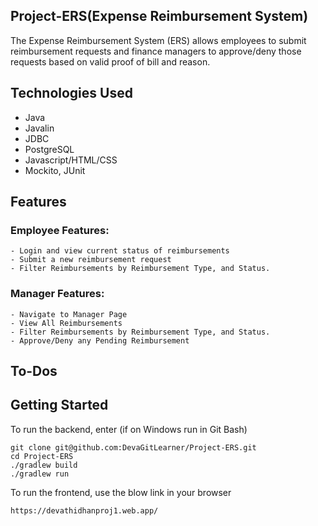 ## Project-ERS(Expense Reimbursement System)
The Expense Reimbursement System (ERS) allows employees to submit reimbursement requests and finance managers to approve/deny those requests based on valid proof of bill and reason.


## Technologies Used
  - Java
  - Javalin
  - JDBC
  - PostgreSQL
  - Javascript/HTML/CSS
  - Mockito, JUnit

## Features

   ### Employee Features:
    - Login and view current status of reimbursements
    - Submit a new reimbursement request
    - Filter Reimbursements by Reimbursement Type, and Status.

   ### Manager Features:
    - Navigate to Manager Page
    - View All Reimbursements
    - Filter Reimbursements by Reimbursement Type, and Status.
    - Approve/Deny any Pending Reimbursement

## To-Dos

## Getting Started

To run the backend, enter (if on Windows run in Git Bash)
```
git clone git@github.com:DevaGitLearner/Project-ERS.git
cd Project-ERS
./gradlew build
./gradlew run
```


To run the frontend, use the blow link in your browser
```
https://devathidhanproj1.web.app/
```


